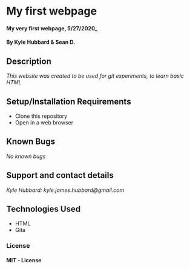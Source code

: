 # My first webpage

#### My very first webpage, 5/27/2020_

#### By Kyle Hubbard & Sean D.

## Description

_This website was created to be used for git experiments, to learn basic HTML_

## Setup/Installation Requirements

* Clone this repository
* Open in a web browser

## Known Bugs

_No known bugs_

## Support and contact details

_Kyle Hubbard: kyle.james.hubbard@gmail.com_

## Technologies Used

* HTML
* Gita


### License

#### MIT - License